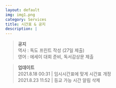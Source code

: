 ```yaml
---
layout: default
img: img1.png
category: Services
title: 시간표 & 공지
description: |
---
```


  > **공지**      
  > 역사 : 독도 프린트 작성 (27일 제출)     
  > 영어 : 에세이 대회 준비, 독서감상문 제출      

  > **업데이트**      
  > 2021.8.18 00:31 | 임시시간표에 맞게 시간표 개정     
  > 2021.8.23 11:52 | 등교 가능 시간 알림 삭제

<!--<html>
  <br>
  <h3 id="time_go_school">등교 가능 시간 : </h3>
  
  <script>
    function Cal(v){
      return "08:" + (v * 5 + 30);
    }
    function TimeGoSchool(){
        const monday = 3;

        var date = new Date();

        var T = start_time;

        var DATA = document.getElementById("time_go_school");

        var str = "등교 가능 시간 ";

        var day = date.getDay();


        if(date.getHours() >= 12){
          day = (day + 1) % 7;
        }
        
        var week = ["월", "화", "수", "목", "금"];

        if(day != 0 && day != 6){
          str += "(" + week[day - 1] + ")\n\n";
          var time = (5 + monday - day) % 5;
          var time2 = (time + 2) % 5;
          str += " - "+ Cal(time)+" ~ " + Cal(time+1) + " (정)\n" + " - "+ Cal(time2)+" ~ " + Cal(time2+1) + " (부)";
        }
        else{
          str = "";
        }
        DATA.innerText = str;
    }
    TimeGoSchool();
  </script>
</html>-->